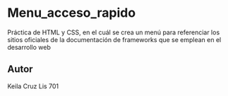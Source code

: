 # Menu_acceso_rapido
Práctica de HTML y CSS, en el cuál se crea un menú para referenciar los sitios oficiales de la documentación de frameworks que se emplean en el desarrollo web

## Autor
Keila Cruz Lis 701
